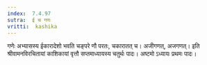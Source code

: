 ```yaml
---
index:  7.4.97
sutra:  ई च गणः
vritti:  kashika 
---
```


गणेः अभ्यासस्य ईकारादेशो भवति चङ्परे णौ परतः, चकारातत् च। अजीगणत्, अजगणत्। इति श्रीवामनविरचितायां काशिकायां वृत्तौ सप्तमाध्यायस्य चतुर्थः पादः। अष्टमो ऽध्यायः प्रथमः पादः।

